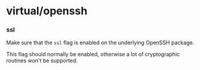 # virtual/openssh

### ssl
Make sure that the `ssl` flag is enabled on the underlying OpenSSH package.

This flag should normally be enabled, otherwise a lot of cryptographic routines won't be supported.
